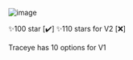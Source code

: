 ![image](https://github.com/user-attachments/assets/42b92534-c462-4362-94d1-75e0c76958a1)


✨100 star [✔️]
✨110 stars for V2 [❌]


Traceye has 10 options for V1
